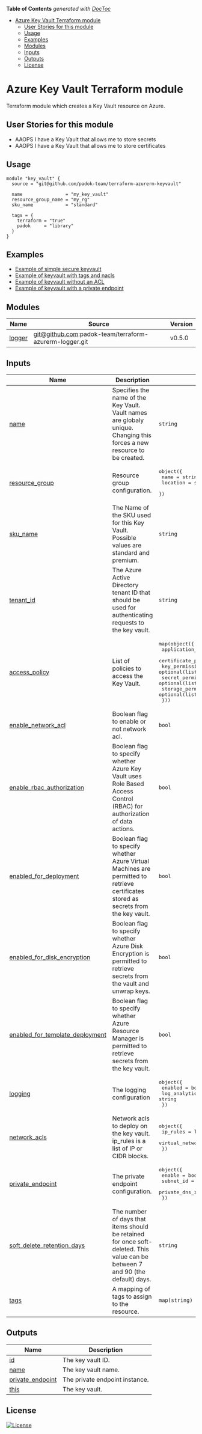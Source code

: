 <!-- START doctoc generated TOC please keep comment here to allow auto update -->
<!-- DON'T EDIT THIS SECTION, INSTEAD RE-RUN doctoc TO UPDATE -->
**Table of Contents**  *generated with [DocToc](https://github.com/thlorenz/doctoc)*

- [Azure Key Vault Terraform module](#azure-key-vault-terraform-module)
  - [User Stories for this module](#user-stories-for-this-module)
  - [Usage](#usage)
  - [Examples](#examples)
  - [Modules](#modules)
  - [Inputs](#inputs)
  - [Outputs](#outputs)
  - [License](#license)

<!-- END doctoc generated TOC please keep comment here to allow auto update -->

# Azure Key Vault Terraform module

Terraform module which creates a Key Vault resource on Azure.

## User Stories for this module

- AAOPS I have a Key Vault that allows me to store secrets
- AAOPS I have a Key Vault that allows me to store certificates

## Usage

```hcl
module "key_vault" {
  source = "git@github.com/padok-team/terraform-azurerm-keyvault"

  name                = "my_key_vault"
  resource_group_name = "my_rg"
  sku_name            = "standard"

  tags = {
    terraform = "true"
    padok     = "library"
  }
}
```

## Examples

- [Example of simple secure keyvault](examples/simple_secure_keyvault/main.tf)
- [Example of keyvault with tags and nacls](examples/keyvault_with_tags_and_nacls/main.tf)
- [Example of keyvault without an ACL](examples/keyvault_without_acl/main.tf)
- [Example of keyvault with a private endpoint](examples/keyvault_with_private_endpoint/main.tf)

<!-- BEGIN_TF_DOCS -->
## Modules

| Name | Source | Version |
|------|--------|---------|
| <a name="module_logger"></a> [logger](#module\_logger) | git@github.com:padok-team/terraform-azurerm-logger.git | v0.5.0 |

## Inputs

| Name | Description | Type | Default | Required |
|------|-------------|------|---------|:--------:|
| <a name="input_name"></a> [name](#input\_name) | Specifies the name of the Key Vault. Vault names are globaly unique. Changing this forces a new resource to be created. | `string` | n/a | yes |
| <a name="input_resource_group"></a> [resource\_group](#input\_resource\_group) | Resource group configuration. | <pre>object({<br>    name     = string<br>    location = string<br>  })</pre> | n/a | yes |
| <a name="input_sku_name"></a> [sku\_name](#input\_sku\_name) | The Name of the SKU used for this Key Vault. Possible values are standard and premium. | `string` | n/a | yes |
| <a name="input_tenant_id"></a> [tenant\_id](#input\_tenant\_id) | The Azure Active Directory tenant ID that should be used for authenticating requests to the key vault. | `string` | n/a | yes |
| <a name="input_access_policy"></a> [access\_policy](#input\_access\_policy) | List of policies to access the Key Vault. | <pre>map(object({<br>    application_id          = optional(string)<br>    certificate_permissions = optional(list(string))<br>    key_permissions         = optional(list(string))<br>    secret_permissions      = optional(list(string))<br>    storage_permissions     = optional(list(string))<br>  }))</pre> | `{}` | no |
| <a name="input_enable_network_acl"></a> [enable\_network\_acl](#input\_enable\_network\_acl) | Boolean flag to enable or not network acl. | `bool` | `true` | no |
| <a name="input_enable_rbac_authorization"></a> [enable\_rbac\_authorization](#input\_enable\_rbac\_authorization) | Boolean flag to specify whether Azure Key Vault uses Role Based Access Control (RBAC) for authorization of data actions. | `bool` | `false` | no |
| <a name="input_enabled_for_deployment"></a> [enabled\_for\_deployment](#input\_enabled\_for\_deployment) | Boolean flag to specify whether Azure Virtual Machines are permitted to retrieve certificates stored as secrets from the key vault. | `bool` | `false` | no |
| <a name="input_enabled_for_disk_encryption"></a> [enabled\_for\_disk\_encryption](#input\_enabled\_for\_disk\_encryption) | Boolean flag to specify whether Azure Disk Encryption is permitted to retrieve secrets from the vault and unwrap keys. | `bool` | `false` | no |
| <a name="input_enabled_for_template_deployment"></a> [enabled\_for\_template\_deployment](#input\_enabled\_for\_template\_deployment) | Boolean flag to specify whether Azure Resource Manager is permitted to retrieve secrets from the key vault. | `bool` | `false` | no |
| <a name="input_logging"></a> [logging](#input\_logging) | The logging configuration | <pre>object({<br>    enabled                    = bool,<br>    log_analytics_workspace_id = string<br>  })</pre> | <pre>{<br>  "enabled": false,<br>  "log_analytics_workspace_id": null<br>}</pre> | no |
| <a name="input_network_acls"></a> [network\_acls](#input\_network\_acls) | Network acls to deploy on the key vault. ip\_rules is a list of IP or CIDR blocks. | <pre>object({<br>    ip_rules                   = list(string)<br>    virtual_network_subnet_ids = list(string)<br>  })</pre> | <pre>{<br>  "ip_rules": [],<br>  "virtual_network_subnet_ids": []<br>}</pre> | no |
| <a name="input_private_endpoint"></a> [private\_endpoint](#input\_private\_endpoint) | The private endpoint configuration. | <pre>object({<br>    enable              = bool,<br>    subnet_id           = string<br>    private_dns_zone_id = string,<br>  })</pre> | <pre>{<br>  "enable": false,<br>  "private_dns_zone_id": null,<br>  "subnet_id": null<br>}</pre> | no |
| <a name="input_soft_delete_retention_days"></a> [soft\_delete\_retention\_days](#input\_soft\_delete\_retention\_days) | The number of days that items should be retained for once soft-deleted. This value can be between 7 and 90 (the default) days. | `string` | `"90"` | no |
| <a name="input_tags"></a> [tags](#input\_tags) | A mapping of tags to assign to the resource. | `map(string)` | `{}` | no |

## Outputs

| Name | Description |
|------|-------------|
| <a name="output_id"></a> [id](#output\_id) | The key vault ID. |
| <a name="output_name"></a> [name](#output\_name) | The key vault name. |
| <a name="output_private_endpoint"></a> [private\_endpoint](#output\_private\_endpoint) | The private endpoint instance. |
| <a name="output_this"></a> [this](#output\_this) | The key vault. |
<!-- END_TF_DOCS -->

## License

[![License](https://img.shields.io/badge/License-Apache_2.0-blue.svg)](https://opensource.org/licenses/Apache-2.0)
